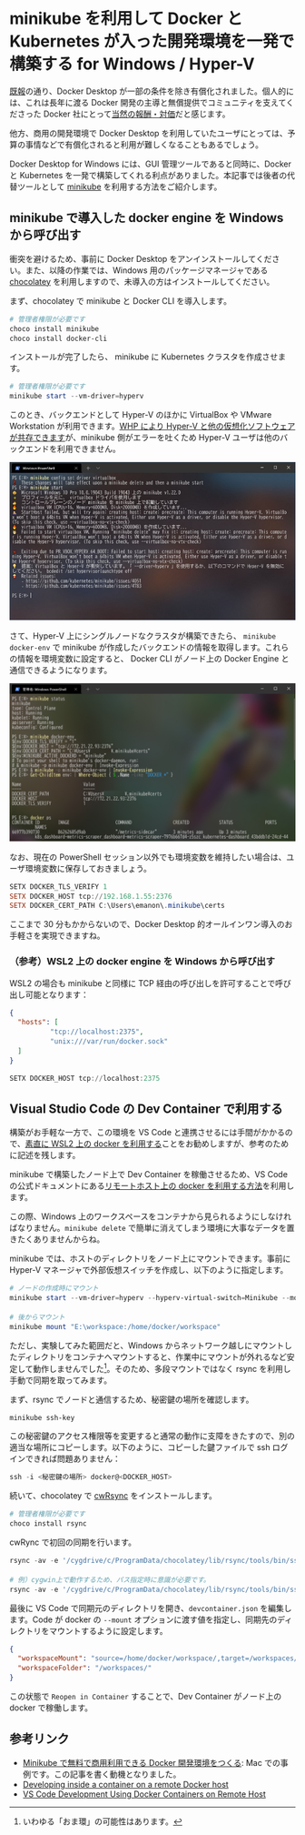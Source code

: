 # minikube を利用して Docker と Kubernetes が入った開発環境を一発で構築する for Windows / Hyper-V

[既報](https://www.docker.com/blog/updating-product-subscriptions/)の通り、Docker Desktop が一部の条件を除き有償化されました。個人的には、これは長年に渡る Docker 開発の主導と無償提供でコミュニティを支えてくださった Docker 社にとって[当然の報酬・対価](https://qiita.com/e99h2121/items/088e25ab66535836c05c)だと感じます。

他方、商用の開発環境で Docker Desktop を利用していたユーザにとっては、予算の事情などで有償化されると利用が難しくなることもあるでしょう。

Docker Desktop for Windows には、GUI 管理ツールであると同時に、Docker と Kubernetes を一発で構築してくれる利点がありました。本記事では後者の代替ツールとして [minikube](https://minikube.sigs.k8s.io/) を利用する方法をご紹介します。

## minikube で導入した docker engine を Windows から呼び出す

衝突を避けるため、事前に Docker Desktop をアンインストールしてください。また、以降の作業では、Windows 用のパッケージマネージャである [chocolatey](https://community.chocolatey.org/) を利用しますので、未導入の方はインストールしてください。

まず、chocolatey で minikube と Docker CLI を導入します。

```powershell
# 管理者権限が必要です
choco install minikube
choco install docker-cli
```

インストールが完了したら、 minikube に Kubernetes クラスタを作成させます。

```powershell
# 管理者権限が必要です
minikube start --vm-driver=hyperv
```

このとき、バックエンドとして Hyper-V のほかに VirtualBox や VMware Workstation が利用できます。[WHP により Hyper-V と他の仮想化ソフトウェアが共存できます](https://qiita.com/matarillo/items/ca1eecf8f9a3cd76f9ce#windows-%E3%83%8F%E3%82%A4%E3%83%91%E3%83%BC%E3%83%90%E3%82%A4%E3%82%B6%E3%83%BC-%E3%83%97%E3%83%A9%E3%83%83%E3%83%88%E3%83%95%E3%82%A9%E3%83%BC%E3%83%A0)が、minikube 側がエラーを吐くため Hyper-V ユーザは他のバックエンドを利用できません。

![cannot-use-virtualbox](cannot-use-virtualbox.jpg)

さて、Hyper-V 上にシングルノードなクラスタが構築できたら、 `minikube docker-env` で minikube が作成したバックエンドの情報を取得します。これらの情報を環境変数に設定すると、 Docker CLI がノード上の Docker Engine と通信できるようになります。

![minikube-docker-env](minikube-docker-env.png)

なお、現在の PowerShell セッション以外でも環境変数を維持したい場合は、ユーザ環境変数に保存しておきましょう。

```powershell
SETX DOCKER_TLS_VERIFY 1
SETX DOCKER_HOST tcp://192.168.1.55:2376
SETX DOCKER_CERT_PATH C:\Users\emanon\.minikube\certs
```

ここまで 30 分もかからないので、Docker Desktop 的オールインワン導入のお手軽さを実現できますね。

### （参考）WSL2 上の docker engine を Windows から呼び出す

WSL2 の場合も minikube と同様に TCP 経由の呼び出しを許可することで呼び出し可能となります：

```json:/etc/docker/daemon.json
{
  "hosts": [
          "tcp://localhost:2375",
          "unix:///var/run/docker.sock"
  ]
}
```

```powershell
SETX DOCKER_HOST tcp://localhost:2375
```

## Visual Studio Code の Dev Container で利用する

構築がお手軽な一方で、この環境を VS Code と連携させるには手間がかかるので、[素直に WSL2 上の docker を利用する](https://uncaughtexception.hatenablog.com/entry/2021/09/02/193132)ことをお勧めしますが、参考のために記述を残します。

minikube で構築したノード上で Dev Container を稼働させるため、VS Code の公式ドキュメントにある[リモートホスト上の docker を利用する方法](https://code.visualstudio.com/docs/remote/containers-advanced#_developing-inside-a-container-on-a-remote-docker-host)を利用します。

この際、Windows 上のワークスペースをコンテナから見られるようにしなければなりません。`minikube delete` で簡単に消えてしまう環境に大事なデータを置きたくありませんからね。

minikube では、ホストのディレクトリをノード上にマウントできます。事前に Hyper-V マネージャで外部仮想スイッチを作成し、以下のように指定します。

```powershell
# ノードの作成時にマウント
minikube start --vm-driver=hyperv --hyperv-virtual-switch=Minikube --mount-string="E:\workspace:/home/docker/workspace" --mount

# 後からマウント
minikube mount "E:\workspace:/home/docker/workspace"
```

ただし、実験してみた範囲だと、Windows からネットワーク越しにマウントしたディレクトリをコンテナへマウントすると、作業中にマウントが外れるなど安定して動作しませんでした[^1]。そのため、多段マウントではなく rsync を利用し手動で同期を取ってみます。

[^1]: いわゆる「おま環」の可能性はあります。

まず、rsync でノードと通信するため、秘密鍵の場所を確認します。

```powershell
minikube ssh-key
```

この秘密鍵のアクセス権限等を変更すると通常の動作に支障をきたすので、別の適当な場所にコピーします。以下のように、コピーした鍵ファイルで ssh ログインできれば問題ありません：

```powershell
ssh -i <秘密鍵の場所> docker@<DOCKER_HOST> 
```

続いて、chocolatey で [cwRsync](https://www.itefix.net/cwrsync) をインストールします。

```powershell
# 管理者権限が必要です
choco install rsync
```

cwRync で初回の同期を行います。

```powershell
rsync -av -e '/cygdrive/c/ProgramData/chocolatey/lib/rsync/tools/bin/ssh.exe -i <秘密鍵へのCygwinパス>' <同期元へのCygwinパス> docker@<DOCKER_HOST>:<同期先>

# 例）cygwin上で動作するため、パス指定時に意識が必要です。
rsync -av -e '/cygdrive/c/ProgramData/chocolatey/lib/rsync/tools/bin/ssh.exe -i /cygdrive/e/id_rsa' /cygdrive/e/workspace/ docker@192.168.1.58:~/workspace/
```

最後に VS Code で同期元のディレクトリを開き、`devcontainer.json` を編集します。Code が docker の `--mount` オプションに渡す値を指定し、同期先のディレクトリをマウントするように設定します。

```json:devcontainer.json
{
  "workspaceMount": "source=/home/docker/workspace/,target=/workspaces/,type=bind",
  "workspaceFolder": "/workspaces/"
}
```

この状態で `Reopen in Container` することで、Dev Container がノード上の docker で稼働します。

## 参考リンク

* [Minikube で無料で商用利用できる Docker 開発環境をつくる](https://zenn.dev/sasasin/articles/43a1b79a4cfdc1): Mac での事例です。この記事を書く動機となりました。
* [Developing inside a container on a remote Docker host](https://code.visualstudio.com/docs/remote/containers-advanced#_developing-inside-a-container-on-a-remote-docker-host)
* [VS Code Development Using Docker Containers on Remote Host](https://leimao.github.io/blog/VS-Code-Development-Remote-Host-Docker/)
